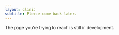 ```yaml
---
layout: clinic
subtitle: Please come back later.
---
```


The page you're trying to reach is still in development.
